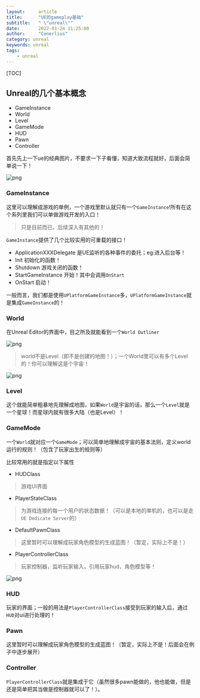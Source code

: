 ```yaml
---
layout:     article
title:      "UE的gameplay基础"
subtitle:   " \"unreal\""
date:       2022-01-24 11:25:00
author:     "Conerlius"
category: unreal
keywords: unreal
tags:
    - unreal
---
```


[TOC]

## Unreal的几个基本概念

- GameInstance
- World
- Level
- GameMode
- HUD
- Pawn
- Controller

首先先上一下ue的经典图片，不要求一下子看懂，知道大致流程就好，后面会简单说一下！

![png](/images/computer/game/ue/simple_tutorial/GameFlowChart.png)

### GameInstance

这里可以理解成游戏的单例，一个游戏里默认就只有一个`GameInstance`!所有在这个系列里我们可以单做游戏开发的入口！

> 只是目前而已，后续深入有其他的！

`GameInstance`提供了几个比较实用的可重载的接口！

- ApplicationXXXDelegate 是UE监听的各种事件的委托；eg:进入后台等！
- Init 初始化的函数！
- Shutdown 游戏关闭的函数！
- StartGameInstance 开始！其中会调用`OnStart`
- OnStart 启动！

一般而言，我们都是使用`UPlatformGameInstance`多，`UPlatformGameInstance`就是集成`GameInstance`的！


### World

在Unreal Editor的界面中，目之所及就能看到一个`World Outliner`

![png](/images/computer/game/ue/simple_tutorial/1.png)

> world不是Level（即不是创建的地图！）；一个World里可以有多个Level的！你可以理解这是个宇宙！

![png](/images/computer/game/ue/simple_tutorial/2.png)


### Level

这个就能简单粗暴地先理解成地图，如果`World`是宇宙的话，那么一个`Level`就是一个星球！而星球内就有很多大陆（也是Level）！

### GameMode

一个`World`就对应一个`GameMode`；可以简单地理解成宇宙的基本法则，定义world运行的规则！（包含了玩家出生的规则等）

比较常用的就是指定以下属性

- HUDClass

> 游戏UI界面

- PlayerStateClass

> 为游戏连接的每一个用户的状态数据！（可以是本地的单机的，也可以是走`UE Dedicate Server`的）

- DefaultPawnClass

> 这里暂时可以理解成玩家角色模型的生成蓝图！（暂定，实际上不是！）

- PlayerControllerClass

> 玩家控制器，监听玩家输入，引用玩家hud，角色模型等！

![png](/images/computer/game/ue/simple_tutorial/3.png)

### HUD

玩家的界面；一般的用法是`PlayerControllerClass`接受到玩家的输入后，通过`HUD`对ui进行处理的！

### Pawn

这里暂时可以理解成玩家角色模型的生成蓝图！（暂定，实际上不是！后面会在例子中逐步展开）

### Controller

`PlayerControllerClass`就是集成于它（虽然很多pawn能做的，他也能做，但是还是简单把其当做是控制器就可以了！）。